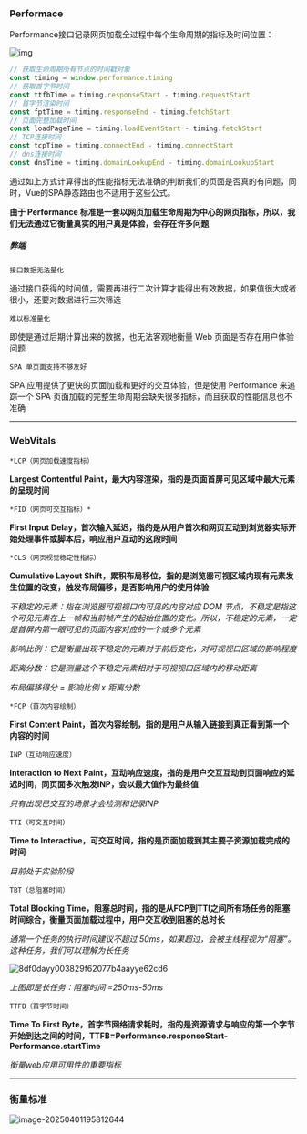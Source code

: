 ### Performace

Performance接口记录网页加载全过程中每个生命周期的指标及时间位置：

![img](https://oss.yanquankun.cn/oss-cdn/5bb743e499e273e3183d786a0c8341f7.png!watermark)

```javascript
// 获取生命周期所有节点的时间戳对象
const timing = window.performance.timing 
// 获取首字节时间 
const ttfbTime = timing.responseStart - timing.requestStart 
// 首字节渲染时间 
const fptTime = timing.responseEnd - timing.fetchStart
// 页面完整加载时间 
const loadPageTime = timing.loadEventStart - timing.fetchStart 
// TCP连接时间 
const tcpTime = timing.connectEnd - timing.connectStart 
// dns连接时间 
const dnsTime = timing.domainLookupEnd - timing.domainLookupStart
```

通过如上方式计算得出的性能指标无法准确的判断我们的页面是否真的有问题，同时，Vue的SPA静态路由也不适用于这些公式。

**由于 Performance 标准是一套以网页加载生命周期为中心的网页指标，所以，我们无法通过它衡量真实的用户真是体验，会存在许多问题**

##### 弊端

`接口数据无法量化` 

通过接口获得的时间值，需要再进行二次计算才能得出有效数据，如果值很大或者很小，还要对数据进行三次筛选

`难以标准量化`

即使是通过后期计算出来的数据，也无法客观地衡量 Web 页面是否存在用户体验问题

`SPA 单页面支持不够友好`

SPA 应用提供了更快的页面加载和更好的交互体验，但是使用 Performance 来追踪一个 SPA 页面加载的完整生命周期会缺失很多指标，而且获取的性能信息也不准确

---

### WebVitals

`*LCP（网页加载速度指标）`

**Largest Contentful Paint，最大内容渲染，指的是页面首屏可见区域中最大元素的呈现时间**

`*FID（网页可交互指标）*`

**First Input Delay，首次输入延迟，指的是从用户首次和网页互动到浏览器实际开始处理事件或脚本后，响应用户互动的这段时间**

`*CLS（网页视觉稳定性指标）`

**Cumulative Layout Shift，累积布局移位，指的是浏览器可视区域内现有元素发生位置的改变，触发布局偏移，是否影响用户的使用体验**

*不稳定的元素：指在浏览器可视视口内可见的内容对应 DOM 节点，不稳定是指这个可见元素在上一帧和当前帧产生的起始位置的变化。所以，不稳定的元素，一定是首屏内第一眼可见的页面内容对应的一个或多个元素*

*影响比例：它是衡量出现不稳定的元素对于前后变化，对可视视口区域的影响程度*

*距离分数：它是测量这个不稳定元素相对于可视视口区域内的移动距离*

*布局偏移得分 = 影响比例 x 距离分数*

`*FCP（首次内容绘制）`

**First Content Paint，首次内容绘制，指的是用户从输入链接到真正看到第一个内容的时间**

`INP（互动响应速度）`

**Interaction to Next Paint，互动响应速度，指的是用户交互互动到页面响应的延迟时间，同页面多次触发INP，会以最大值作为最终值**

*只有出现已交互的场景才会检测和记录INP*

`TTI（可交互时间）`

**Time to Interactive，可交互时间，指的是页面加载到其主要子资源加载完成的时间**

*目前处于实验阶段*

`TBT（总阻塞时间）`

**Total Blocking Time，阻塞总时间，指的是从FCP到TTI之间所有场任务的阻塞时间综合，衡量页面加载过程中，用户交互收到阻塞的总时长**

*通常一个任务的执行时间建议不超过 50ms，如果超过，会被主线程视为“阻塞”。这种任务，我们可以理解为长任务*

![8df0dayy003829f62077b4aayye62cd6](https://oss.yanquankun.cn/oss-cdn/8df0dayy003829f62077b4aayye62cd6.webp!watermark)

*上图即是长任务：阻塞时间 =250ms-50ms*

`TTFB（首字节时间）`

**Time To First Byte，首字节网络请求耗时，指的是资源请求与响应的第一个字节开始到达之间的时间，TTFB=Performance.responseStart-Performance.startTime**

*衡量web应用可用性的重要指标*

---

### 衡量标准

![image-20250401195812644](https://oss.yanquankun.cn/oss-cdn/image-20250401195812644.png!watermark)